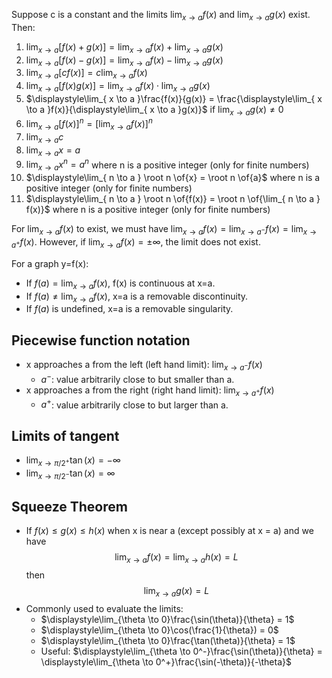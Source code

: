 Suppose c is a constant and the limits $\displaystyle\lim_{ x \to a } f(x)$ and $\displaystyle\lim_{ x \to a } g(x)$ exist. Then:
1. $\displaystyle\lim_{ x \to a }[f(x)+g(x)] = \lim_{ x \to a }f(x)+\lim_{ x \to a }g(x)$
2. $\displaystyle\lim_{ x \to a }[f(x)-g(x)] = \lim_{ x \to a }f(x)-\lim_{ x \to a }g(x)$
3. $\displaystyle\lim_{ x \to a }[cf(x)] = c \lim_{ x \to a }f(x)$
4. $\displaystyle\lim_{ x \to a }[f(x)g(x)]=\lim_{ x \to a }f(x)\cdot \lim_{ x \to a }g(x)$
5. $\displaystyle\lim_{ x \to a }\frac{f(x)}{g(x)} = \frac{\displaystyle\lim_{ x \to a }f(x)}{\displaystyle\lim_{ x \to a }g(x)}$ if $\displaystyle\lim_{ x \to a }g(x)\neq 0$
6. $\displaystyle\lim_{ x \to a }[f(x)]^n = [\lim_{ x \to a }f(x)]^n$
7. $\displaystyle\lim_{ x \to a }c$
8. $\displaystyle\lim_{ x \to a }x=a$
9. $\displaystyle\lim_{ x \to a } x^n = a^n$ where n is a positive integer (only for finite numbers)
10. $\displaystyle\lim_{ n \to a } \root n \of{x} = \root n \of{a}$ where n is a positive integer (only for finite numbers)
11. $\displaystyle\lim_{ n \to a } \root n \of{f(x)} = \root n \of{\lim_{ n \to a } f(x)}$ where n is a positive integer (only for finite numbers)

For $\displaystyle\lim_{ x \to a } f(x)$ to exist, we must have $\displaystyle\lim_{ x \to a } f(x) = \displaystyle\lim_{ x \to a^- } f(x) = \displaystyle\lim_{ x \to a^+ } f(x)$.
However, if $\displaystyle\lim_{ x \to a } f(x) = \pm\infty$, the limit does not exist.

For a graph y=f(x):
- If $f(a) = \displaystyle\lim_{ x \to a } f(x)$, f(x) is continuous at x=a.
- If $f(a) \neq \displaystyle\lim_{ x \to a } f(x)$, x=a is a removable discontinuity.
- If $f(a)$ is undefined, x=a is a removable singularity.

## Piecewise function notation
- x approaches a from the left (left hand limit): $\displaystyle\lim_{ x \to a^- } f(x)$
	- $a^-$: value arbitrarily close to but smaller than a.
- x approaches a from the right (right hand limit): $\displaystyle\lim_{ x \to a^+ } f(x)$
	- $a^+$: value arbitrarily close to but larger than a.

## Limits of tangent
- $\displaystyle\lim_{ x \to \pi/2^+ } \tan(x) = -\infty$
- $\displaystyle\lim_{ x \to \pi/2^- } \tan(x) = \infty$

## Squeeze Theorem
- If $f(x) \leq g(x) \leq h(x)$ when x is near a (except possibly at x = a) and we have
$$\lim_{ x \to a }f(x) = \lim_{ x \to a }h(x) = L$$
then
$$\lim_{ x \to a } g(x) = L$$
- Commonly used to evaluate the limits:
	- $\displaystyle\lim_{\theta \to 0}\frac{\sin(\theta)}{\theta} = 1$
	- $\displaystyle\lim_{\theta \to 0}\cos(\frac{1}{\theta}) = 0$
	- $\displaystyle\lim_{\theta \to 0}\frac{\tan(\theta)}{\theta} = 1$
	- Useful: $\displaystyle\lim_{\theta \to 0^-}\frac{\sin(\theta)}{\theta} = \displaystyle\lim_{\theta \to 0^+}\frac{\sin(-\theta)}{-\theta}$